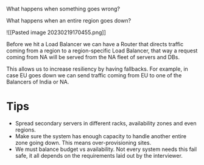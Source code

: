 What happens when something goes wrong?

What happens when an entire region goes down?

![[Pasted image 20230219170455.png]]

Before we hit a Load Balancer we can have a Router that directs traffic coming from a region to a region-specific Load Balancer, that way a request coming from NA will be served from the NA fleet of servers and DBs.

This allows us to increase resiliency by having fallbacks. For example, in case EU goes down we can send traffic coming from EU to one of the Balancers of India or NA.

# Tips
- Spread secondary servers in different racks, availability zones and even regions.
- Make sure the system has enough capacity to handle another entire zone going down. This means over-provisioning sites.
- We must balance budget vs availability. Not every system needs this fail safe, it all depends on the requirements laid out by the interviewer.
